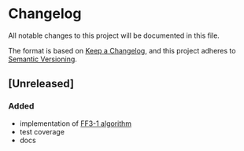 # Changelog

All notable changes to this project will be documented in this file.

The format is based on [Keep a Changelog](https://keepachangelog.com/en/1.0.0/),
and this project adheres to [Semantic Versioning](https://semver.org/spec/v2.0.0.html).

## [Unreleased]

### Added

- implementation of [FF3-1
  algorithm](https://nvlpubs.nist.gov/nistpubs/SpecialPublications/NIST.SP.800-38Gr1-draft.pdf)
- test coverage
- docs

<!---
[unreleased]: https://github.com/olivierlacan/keep-a-changelog/compare/v1.1.1...HEAD
[0.0.2]: https://github.com/olivierlacan/keep-a-changelog/compare/v0.0.1...v0.0.2
[0.0.1]: https://github.com/olivierlacan/keep-a-changelog/releases/tag/v0.0.1
-->
